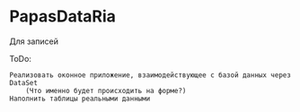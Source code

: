 # PapasDataRia
Для записей

ToDo:
  
	Реализовать оконное приложение, взаимодействующее с базой данных через DataSet
		(Что именно будет происходить на форме?)
	Наполнить таблицы реальными данными
